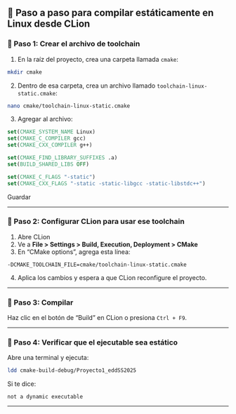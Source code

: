 

## 🧱 Paso a paso para compilar estáticamente en Linux desde CLion

### 🥇 Paso 1: Crear el archivo de toolchain

1. En la raíz del proyecto, crea una carpeta llamada `cmake`:

```bash
mkdir cmake
```

2. Dentro de esa carpeta, crea un archivo llamado `toolchain-linux-static.cmake`:

```bash
nano cmake/toolchain-linux-static.cmake
```

3. Agregar al archivo:

```cmake
set(CMAKE_SYSTEM_NAME Linux)
set(CMAKE_C_COMPILER gcc)
set(CMAKE_CXX_COMPILER g++)

set(CMAKE_FIND_LIBRARY_SUFFIXES .a)
set(BUILD_SHARED_LIBS OFF)

set(CMAKE_C_FLAGS "-static")
set(CMAKE_CXX_FLAGS "-static -static-libgcc -static-libstdc++")
```

Guardar

---

### 🥈 Paso 2: Configurar CLion para usar ese toolchain

1. Abre CLion
2. Ve a **File > Settings > Build, Execution, Deployment > CMake**
3. En “CMake options”, agrega esta línea:

```
-DCMAKE_TOOLCHAIN_FILE=cmake/toolchain-linux-static.cmake
```

4. Aplica los cambios y espera a que CLion reconfigure el proyecto.

---

### 🥉 Paso 3: Compilar

Haz clic en el botón de “Build” en CLion o presiona `Ctrl + F9`.

---

### 🧪 Paso 4: Verificar que el ejecutable sea estático

Abre una terminal y ejecuta:

```bash
ldd cmake-build-debug/Proyecto1_eddSS2025
```

Si te dice:

```
not a dynamic executable
```

---

